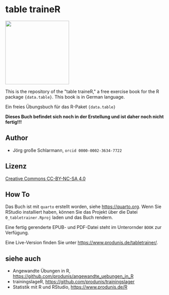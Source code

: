 # table traineR

<img src="https://i.imgur.com/NwhHC2V.png" width="200">

This is the repository of the "table traineR," a free exercise book for the R package `{data.table}`. This book is in German language.



Ein freies Übungsbuch für das R-Paket `{data.table}`

**Dieses Buch befindet sich noch in der Erstellung und ist daher noch nicht fertig!!!**

## Author

- Jörg große Schlarmann, `orcid 0000-0002-3634-7722`


## Lizenz

[Creative Commons CC-BY-NC-SA 4.0](https://creativecommons.org/licenses/by-nc-sa/4.0/)

## How To

Das Buch ist mit `quarto` erstellt worden, siehe <https://quarto.org>. Wenn Sie RStudio installiert haben, können Sie das Projekt über die Datei `0_tabletrainer.Rproj` laden und das Buch rendern.

Eine fertig gerenderte EPUB- und PDF-Datei steht im Unterornder `BOOK` zur Verfügung.

Eine Live-Version finden Sie unter <https://www.produnis.de/tabletrainer/>.

## siehe auch

- Angewandte Übungen in R, <https://github.com/produnis/angewandte_uebungen_in_R>
- trainingslageR, <https://github.com/produnis/trainingslager>
- Statistik mit R und RStudio, <https://www.produnis.de/R>

